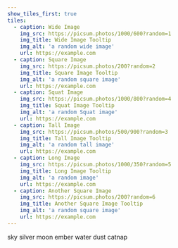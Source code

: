 ```yaml
---
show_tiles_first: true
tiles:
  - caption: Wide Image
    img_src: https://picsum.photos/1000/600?random=1
    img_title: Wide Image Tooltip
    img_alt: 'a random wide image'
    url: https://example.com
  - caption: Square Image
    img_src: https://picsum.photos/200?random=2
    img_title: Square Image Tooltip
    img_alt: 'a random square image'
    url: https://example.com
  - caption: Squat Image
    img_src: https://picsum.photos/1000/800?random=4
    img_title: Squat Image Tooltip
    img_alt: 'a random Squat image'
    url: https://example.com
  - caption: Tall Image
    img_src: https://picsum.photos/500/900?random=3
    img_title: Tall Image Tooltip
    img_alt: 'a random tall image'
    url: https://example.com    
  - caption: Long Image
    img_src: https://picsum.photos/1000/350?random=5
    img_title: Long Image Tooltip
    img_alt: 'a random image'
    url: https://example.com
  - caption: Another Square Image
    img_src: https://picsum.photos/200?random=6
    img_title: Another Square Image Tooltip
    img_alt: 'a random square image'
    url: https://example.com                
---
```



sky
silver
moon
ember
water
dust
catnap
